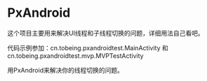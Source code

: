 # PxAndroid
这个项目主要用来解决UI线程和子线程切换的问题，详细用法自己看吧。

代码示例参加：cn.tobeing.pxandroidtest.MainActivity
和cn.tobeing.pxandroidtest.mvp.MVPTestActivity 

用PxAndroid来解决你的线程切换的问题。
